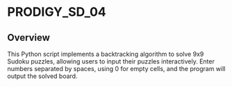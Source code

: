 # PRODIGY_SD_04
## Overview
This Python script implements a backtracking algorithm to solve 9x9 Sudoku puzzles, allowing users to input their puzzles interactively. Enter numbers separated by spaces, using 0 for empty cells, and the program will output the solved board.

